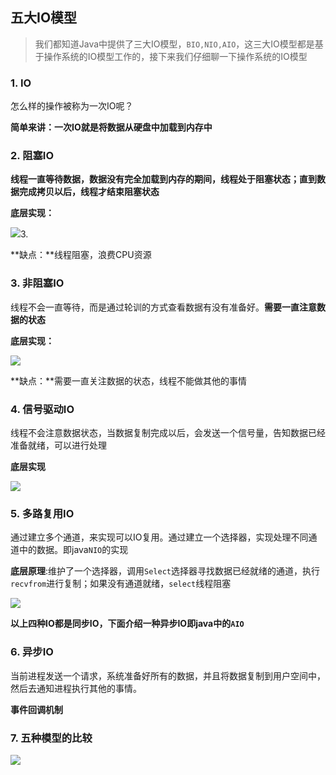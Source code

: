 ## 五大IO模型

>我们都知道Java中提供了三大IO模型，`BIO,NIO,AIO`，这三大IO模型都是基于操作系统的IO模型工作的，接下来我们仔细聊一下操作系统的IO模型

### 1. IO

怎么样的操作被称为一次IO呢？

**简单来讲：一次IO就是将数据从硬盘中加载到内存中**

### 2. 阻塞IO

**线程一直等待数据，数据没有完全加载到内存的期间，线程处于阻塞状态；直到数据完成拷贝以后，线程才结束阻塞状态**

**底层实现：**

![](https://gitee.com/onlyzl/blogImage/raw/master/img/20200422150352.png)3.

**缺点：**线程阻塞，浪费CPU资源

### 3. 非阻塞IO

线程不会一直等待，而是通过轮训的方式查看数据有没有准备好。**需要一直注意数据的状态**

**底层实现：**

![](https://gitee.com/onlyzl/blogImage/raw/master/img/20200422152924.png)

**缺点：**需要一直关注数据的状态，线程不能做其他的事情

### 4. 信号驱动IO

线程不会注意数据状态，当数据复制完成以后，会发送一个信号量，告知数据已经准备就绪，可以进行处理

**底层实现**

![](https://gitee.com/onlyzl/blogImage/raw/master/img/20200422152904.png)

### 5. 多路复用IO

通过建立多个通道，来实现可以IO复用。通过建立一个选择器，实现处理不同通道中的数据。即java`NIO`的实现

**底层原理**:维护了一个选择器，调用`Select`选择器寻找数据已经就绪的通道，执行`recvfrom`进行复制；如果没有通道就绪，`select`线程阻塞

![](https://gitee.com/onlyzl/blogImage/raw/master/img/20200422153837.png)

**以上四种IO都是同步IO，下面介绍一种异步IO即java中的`AIO`**

### 6. 异步IO

当前进程发送一个请求，系统准备好所有的数据，并且将数据复制到用户空间中，然后去通知进程执行其他的事情。

**事件回调机制**

### 7. 五种模型的比较

![](https://gitee.com/onlyzl/blogImage/raw/master/img/20200422164905.png)

